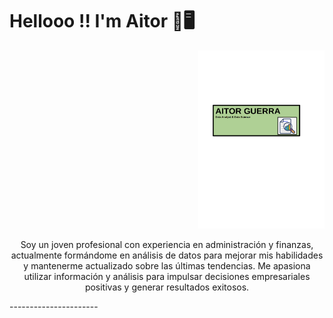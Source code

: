 # Hellooo !! I'm Aitor &#128075;&#128421;

<p align="right" width="100%">
    <img width="40%" src="https://github.com/Aitorus/Aitorus/blob/main/Home.png">
</p>


<p align="center"

Soy un joven profesional con experiencia en administración y finanzas, actualmente formándome en análisis de datos para mejorar mis habilidades y mantenerme actualizado sobre las últimas tendencias. Me apasiona utilizar información y análisis para impulsar decisiones empresariales positivas y generar resultados exitosos.

</p>
----------------------

